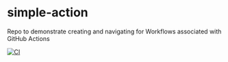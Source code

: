 # simple-action
Repo to demonstrate creating and navigating for Workflows associated with GitHub Actions

[![CI](https://github.com/techupskills/simple-action/actions/workflows/basic.yml/badge.svg)](https://github.com/techupskills/simple-action/actions/workflows/basic.yml)
